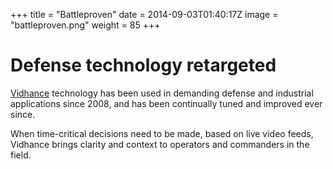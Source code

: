 +++
title = "Battleproven"
date = 2014-09-03T01:40:17Z
image = "battleproven.png"
weight = 85
+++
# Defense technology retargeted

[Vidhance](http://www.vidhance.com) technology has been used in demanding defense and industrial applications since 2008, 
and has been continually tuned and improved ever since.

When time-critical decisions need to be made, based on live video feeds, Vidhance brings clarity 
and context to operators and commanders in the field.